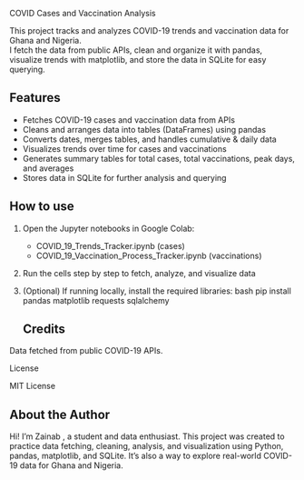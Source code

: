 COVID Cases and Vaccination Analysis

This project tracks and analyzes COVID-19 trends and vaccination data for Ghana and Nigeria.  
I fetch the data from public APIs, clean and organize it with pandas, visualize trends with matplotlib, and store the data in SQLite for easy querying.


## Features

- Fetches COVID-19 cases and vaccination data from APIs  
- Cleans and arranges data into tables (DataFrames) using pandas  
- Converts dates, merges tables, and handles cumulative & daily data  
- Visualizes trends over time for cases and vaccinations  
- Generates summary tables for total cases, total vaccinations, peak days, and averages  
- Stores data in SQLite for further analysis and querying  


## How to use
1. Open the Jupyter notebooks in Google Colab:
   - COVID_19_Trends_Tracker.ipynb (cases)  
   - COVID_19_Vaccination_Process_Tracker.ipynb (vaccinations)  
2. Run the cells step by step to fetch, analyze, and visualize data  
3. (Optional) If running locally, install the required libraries:
   bash
   pip install pandas matplotlib requests sqlalchemy

   ## Credits

Data fetched from public COVID-19 APIs.

License

MIT License

## About the Author

Hi! I’m Zainab , a student and data enthusiast.
This project was created to practice data fetching, cleaning, analysis, and visualization using Python, pandas, matplotlib, and SQLite.
It’s also a way to explore real-world COVID-19 data for Ghana and Nigeria.
